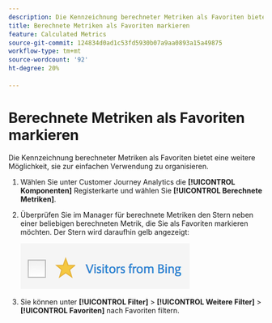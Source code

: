 ```yaml
---
description: Die Kennzeichnung berechneter Metriken als Favoriten bietet eine weitere Möglichkeit, sie zur einfachen Verwendung zu organisieren.
title: Berechnete Metriken als Favoriten markieren
feature: Calculated Metrics
source-git-commit: 124834d0ad1c53fd5930b07a9aa0893a15a49875
workflow-type: tm+mt
source-wordcount: '92'
ht-degree: 20%

---
```


# Berechnete Metriken als Favoriten markieren

Die Kennzeichnung berechneter Metriken als Favoriten bietet eine weitere Möglichkeit, sie zur einfachen Verwendung zu organisieren.

1. Wählen Sie unter Customer Journey Analytics die **[!UICONTROL Komponenten]** Registerkarte und wählen Sie **[!UICONTROL Berechnete Metriken]**.

1. Überprüfen Sie im Manager für berechnete Metriken den Stern neben einer beliebigen berechneten Metrik, die Sie als Favoriten markieren möchten. Der Stern wird daraufhin gelb angezeigt:

   ![](assets/favorites.png)

1. Sie können unter **[!UICONTROL Filter]** > **[!UICONTROL Weitere Filter]** > **[!UICONTROL Favoriten]** nach Favoriten filtern.